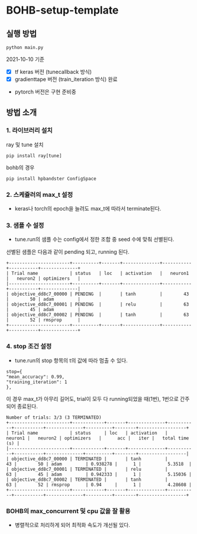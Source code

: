 # BOHB-setup-template

## 실행 방법

```python main.py```

2021-10-10 기준

* [x] tf keras 버전 (tunecallback 방식)
* [x] gradienttape 버전 (train_iteration 방식) 완료
* pytorch 버전은 구현 준비중


## 방법 소개

### 1. 라이브러리 설치

ray 및 tune 설치

```pip install ray[tune]```

bohb의 경우

```pip install hpbandster ConfigSpace```


### 2. 스케쥴러의 max_t 설정

* keras나 torch의 epoch을 늘려도 max_t에 따라서 terminate된다.

### 3. 샘플 수 설정

* tune.run의 샘플 수는 config에서 정한 조합 중 seed 수에 맞춰 선별된다.

선별된 샘플은 다음과 같이 pending 되고, running 된다.

```
+-----------------------+----------+-------+--------------+-----------+-----------+--------------+
| Trial name            | status   | loc   | activation   |   neuron1 |   neuron2 | optimizers   |
|-----------------------+----------+-------+--------------+-----------+-----------+--------------|
| objective_dd8c7_00000 | PENDING  |       | tanh         |        43 |        50 | adam         |
| objective_dd8c7_00001 | PENDING  |       | relu         |        63 |        45 | adam         |
| objective_dd8c7_00002 | PENDING  |       | tanh         |        63 |        52 | rmsprop      |
+-----------------------+----------+-------+--------------+-----------+-----------+--------------+
```


### 4. stop 조건 설정

* tune.run의 stop 항목의 t의 값에 따라 멈출 수 있다.

```
stop={
"mean_accuracy": 0.99,
"training_iteration": 1
},
```
이 경우 max_t가 아무리 길어도, trial이 모두 다 running되었을 때(1번), 1번으로 간주되어 종료된다.

```
Number of trials: 3/3 (3 TERMINATED)
+-----------------------+------------+-------+--------------+-----------+-----------+--------------+----------+--------+------------------+
| Trial name            | status     | loc   | activation   |   neuron1 |   neuron2 | optimizers   |      acc |   iter |   total time (s) |
|-----------------------+------------+-------+--------------+-----------+-----------+--------------+----------+--------+------------------|
| objective_dd8c7_00000 | TERMINATED |       | tanh         |        43 |        50 | adam         | 0.938278 |      1 |          5.3518  |
| objective_dd8c7_00001 | TERMINATED |       | relu         |        63 |        45 | adam         | 0.942333 |      1 |          5.15036 |
| objective_dd8c7_00002 | TERMINATED |       | tanh         |        63 |        52 | rmsprop      | 0.94     |      1 |          4.28608 |
+-----------------------+------------+-------+--------------+-----------+-----------+--------------+----------+--------+------------------+
```


### BOHB의 max_concurrent 및 cpu 값을 잘 활용

* 병렬적으로 처리하게 되어 최적화 속도가 개선될 있다.
